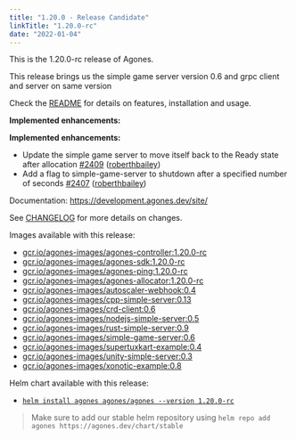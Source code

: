 ```yaml
---
title: "1.20.0 - Release Candidate"
linkTitle: "1.20.0-rc"
date: "2022-01-04"
---
```

This is the 1.20.0-rc release of Agones.

This release brings us the simple game server version 0.6 and grpc client and server on same version

Check the <a href="https://github.com/googleforgames/agones/tree/release-1.20.0-rc" data-proofer-ignore>README</a> for details on features, installation and usage.

**Implemented enhancements:**

**Implemented enhancements:**

- Update the simple game server to move itself back to the Ready state after allocation [\#2409](https://github.com/googleforgames/agones/pull/2409) ([roberthbailey](https://github.com/roberthbailey))
- Add a flag to simple-game-server to shutdown after a specified number of seconds [\#2407](https://github.com/googleforgames/agones/pull/2407) ([roberthbailey](https://github.com/roberthbailey))


Documentation: https://development.agones.dev/site/


See <a href="https://github.com/googleforgames/agones/blob/release-1.20.0-rc/CHANGELOG.md" data-proofer-ignore>CHANGELOG</a> for more details on changes.

Images available with this release:

- [gcr.io/agones-images/agones-controller:1.20.0-rc](https://gcr.io/agones-images/agones-controller:1.20.0-rc)
- [gcr.io/agones-images/agones-sdk:1.20.0-rc](https://gcr.io/agones-images/agones-sdk:1.20.0-rc)
- [gcr.io/agones-images/agones-ping:1.20.0-rc](https://gcr.io/agones-images/agones-ping:1.20.0-rc)
- [gcr.io/agones-images/agones-allocator:1.20.0-rc](https://gcr.io/agones-images/agones-allocator:1.20.0-rc)
- [gcr.io/agones-images/autoscaler-webhook:0.4](https://gcr.io/agones-images/autoscaler-webhook:0.4)
- [gcr.io/agones-images/cpp-simple-server:0.13](https://gcr.io/agones-images/cpp-simple-server:0.13)
- [gcr.io/agones-images/crd-client:0.6](https://gcr.io/agones-images/crd-client:0.6)
- [gcr.io/agones-images/nodejs-simple-server:0.5](https://gcr.io/agones-images/nodejs-simple-server:0.5)
- [gcr.io/agones-images/rust-simple-server:0.9](https://gcr.io/agones-images/rust-simple-server:0.9)
- [gcr.io/agones-images/simple-game-server:0.6](https://gcr.io/agones-images/simple-game-server:0.6)
- [gcr.io/agones-images/supertuxkart-example:0.4](https://gcr.io/agones-images/supertuxkart-example:0.4)
- [gcr.io/agones-images/unity-simple-server:0.3](https://gcr.io/agones-images/unity-simple-server:0.3)
- [gcr.io/agones-images/xonotic-example:0.8](https://gcr.io/agones-images/xonotic-example:0.8)

Helm chart available with this release:

- <a href="https://agones.dev/chart/stable/agones-1.20.0-rc.tgz" data-proofer-ignore>
  <code>helm install agones agones/agones --version 1.20.0-rc</code></a>

> Make sure to add our stable helm repository using `helm repo add agones https://agones.dev/chart/stable`